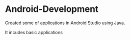 # Android-Development
Created some of applications in Android Studio using Java.

It incudes basic applications
